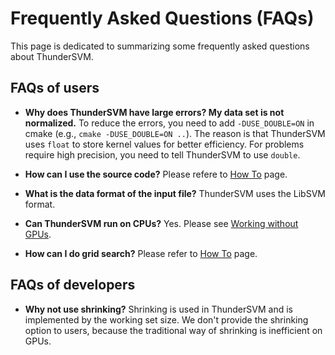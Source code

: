 Frequently Asked Questions (FAQs)
======
This page is dedicated to summarizing some frequently asked questions about ThunderSVM.

## FAQs of users
* **Why does ThunderSVM have large errors? My data set is not normalized.** 
   To reduce the errors, you need to add ``-DUSE_DOUBLE=ON`` in cmake (e.g., ``cmake -DUSE_DOUBLE=ON ..``). The reason is that ThunderSVM uses ``float`` to store kernel values for better efficiency. For problems require high precision, you need to tell ThunderSVM to use ``double``.

* **How can I use the source code?** 
   Please refere to [How To](how-to.md) page.

* **What is the data format of the input file?** 
  ThunderSVM uses the LibSVM format.

* **Can ThunderSVM run on CPUs?** 
  Yes. Please see [Working without GPUs](get-started.md).
  
 * **How can I do grid search?**
 Please refer to [How To](how-to.md) page.

## FAQs of developers
* **Why not use shrinking?**
  Shrinking is used in ThunderSVM and is implemented by the working set size. We don't provide the shrinking option to users, because the traditional way of shrinking is inefficient on GPUs.
